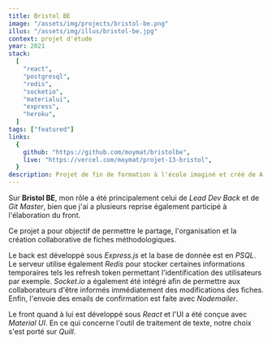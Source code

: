 ```yaml
---
title: Bristol BE
image: "/assets/img/projects/bristol-be.png"
illus: "/assets/img/illus/bristol-be.jpg"
context: projet d'étude
year: 2021
stack:
  [
    "react",
    "postgresql",
    "redis",
    "socketio",
    "materialui",
    "express",
    "heroku",
  ]
tags: ["featured"]
links:
  {
    github: "https://github.com/moymat/bristolbe",
    live: "https://vercel.com/moymat/projet-13-bristol",
  }
description: Projet de fin de formation à l'école imaginé et créé de A à Z sur une période d'un mois en collaboration avec deux autres développeurs.
---
```


Sur **Bristol BE**, mon rôle a été principalement celui de _Lead Dev Back_ et de _Git Master_, bien que j'ai a plusieurs reprise également participé à l'élaboration du front.

Ce projet a pour objectif de permettre le partage, l'organisation et la création collaborative de fiches méthodologiques.

Le back est développé sous _Express.js_ et la base de donnée est en _PSQL_. Le serveur utilise également _Redis_ pour stocker certaines informations temporaires tels les refresh token permettant l'identification des utilisateurs par exemple. _Socket.io_ a également été intégré afin de permettre aux collaborateurs d'être informés immédiatement des modifications des fiches. Enfin, l'envoie des emails de confirmation est faite avec _Nodemailer_.

Le front quand à lui est développé sous _React_ et l'UI a été conçue avec _Material UI_. En ce qui concerne l'outil de traitement de texte, notre choix s'est porté sur _Quill_.
